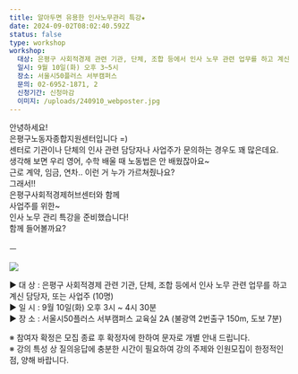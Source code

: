 ```yaml
---
title: 알아두면 유용한 인사노무관리 특강★
date: 2024-09-02T08:02:40.592Z
status: false
type: workshop
workshop:
  대상: 은평구 사회적경제 관련 기관, 단체, 조합 등에서 인사 노무 관련 업무를 하고 계신 담당자, 또는 사업주 (10명)
  일시: 9월 10일(화) 오후 3~5시
  장소: 서울시50플러스 서부캠퍼스
  문의: 02-6952-1871, 2
  신청기간: 신청마감
  이미지: /uploads/240910_webposter.jpg
---
```

안녕하세요! <br>
은평구노동자종합지원센터입니다 =) <br>
센터로 기관이나 단체의 인사 관련 담당자나 사업주가 문의하는 경우도 꽤 많은데요. <br>
생각해 보면 우리 영어, 수학 배울 때 노동법은 안 배웠잖아요~ <br>
근로 계약, 임금, 연차.. 이런 거 누가 가르쳐줬나요? <br>
그래서!! <br>
은평구사회적경제허브센터와 함께 <br>
사업주를 위한~ <br>
인사 노무 관리 특강을 준비했습니다! <br>
함께 들어볼까요? <br><br>
ㅡ  <br>

![](/uploads/240910_poster.jpg)

▶ 대 상 : 은평구 사회적경제 관련 기관, 단체, 조합 등에서 인사 노무 관련 업무를 하고 계신 담당자, 또는 사업주 (10명) <br>
▶ 일 시 : 9월 10일(화) 오후 3시 ~ 4시 30분 <br>
▶ 장 소 : 서울시50플러스 서부캠퍼스 교육실 2A (불광역 2번출구 150m, 도보 7분) <br>

※ 참여자 확정은 모집 종료 후 확정자에 한하여 문자로 개별 안내 드립니다. <br>
※ 강의 특성 상 질의응답에 충분한 시간이 필요하여 강의 주제와 인원모집이 한정적인 점, 양해 바랍니다. <br><br>